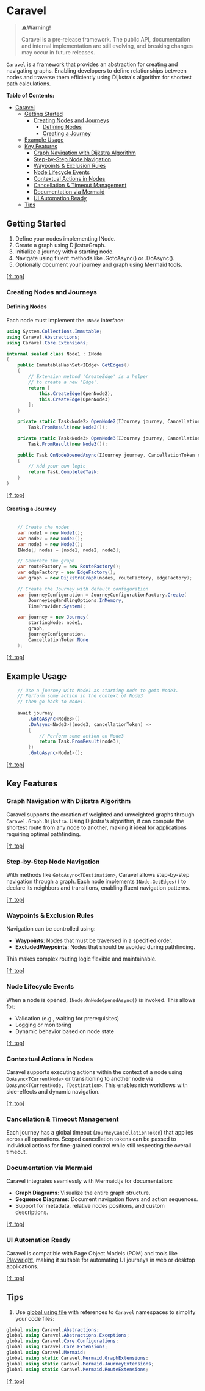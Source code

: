 # Caravel

> ⚠️**Warning!**  
> 
> Caravel is a pre‑release framework.
The public API, documentation and internal implementation are still evolving, and breaking changes may occur in future releases.

`Caravel` is a framework that provides an abstraction for creating and navigating graphs. Enabling developers to define relationships between nodes and traverse them efficiently using Dijkstra's algorithm for shortest path calculations.

**Table of Contents:**

- [Caravel](#caravel)
  - [Getting Started](#getting-started)
    - [Creating Nodes and Journeys](#creating-nodes-and-journeys)
      - [Defining Nodes](#defining-nodes)
      - [Creating a Journey](#creating-a-journey)
  - [Example Usage](#example-usage)
  - [Key Features](#key-features)
    - [Graph Navigation with Dijkstra Algorithm](#graph-navigation-with-dijkstra-algorithm)
    - [Step-by-Step Node Navigation](#step-by-step-node-navigation)
    - [Waypoints \& Exclusion Rules](#waypoints--exclusion-rules)
    - [Node Lifecycle Events](#node-lifecycle-events)
    - [Contextual Actions in Nodes](#contextual-actions-in-nodes)
    - [Cancellation \& Timeout Management](#cancellation--timeout-management)
    - [Documentation via Mermaid](#documentation-via-mermaid)
    - [UI Automation Ready](#ui-automation-ready)
  - [Tips](#tips)


## Getting Started

1. Define your nodes implementing INode.
1. Create a graph using DijkstraGraph.
1. Initialize a journey with a starting node.
1. Navigate using fluent methods like .GotoAsync<T>() or .DoAsync<T>().
1. Optionally document your journey and graph using Mermaid tools.

[[↑ top](#caravel)]

### Creating Nodes and Journeys

#### Defining Nodes

Each node must implement the `INode` interface:

```csharp
using System.Collections.Immutable;
using Caravel.Abstractions;
using Caravel.Core.Extensions;

internal sealed class Node1 : INode
{
    public ImmutableHashSet<IEdge> GetEdges()
    {
		// Extension method 'CreateEdge' is a helper
		// to create a new 'Edge'.
        return [
            this.CreateEdge(OpenNode2),
            this.CreateEdge(OpenNode3)
        ];
    }

    private static Task<Node2> OpenNode2(IJourney journey, CancellationToken cancellationToken) =>
        Task.FromResult(new Node2());

    private static Task<Node3> OpenNode3(IJourney journey, CancellationToken cancellationToken) =>
        Task.FromResult(new Node3());

    public Task OnNodeOpenedAsync(IJourney journey, CancellationToken cancellationToken)
    {
        // Add your own logic
        return Task.CompletedTask;
    }
}
```

[[↑ top](#caravel)]

#### Creating a Journey

```csharp

	// Create the nodes
	var node1 = new Node1();
	var node2 = new Node2();
	var node3 = new Node3();
	INode[] nodes = [node1, node2, node3];

	// Generate the graph
	var routeFactory = new RouteFactory();
	var edgeFactory = new EdgeFactory();
	var graph = new DijkstraGraph(nodes, routeFactory, edgeFactory);

	// Create the Journey with default configuration
	var journeyConfiguration = JourneyConfigurationFactory.Create(
        JourneyLegHandlingOptions.InMemory,
        TimeProvider.System);

	var journey = new Journey(
        startingNode: node1,
        graph,
        journeyConfiguration,
        CancellationToken.None
    );

```

[[↑ top](#caravel)]

## Example Usage

```csharp
	// Use a journey with Node1 as starting node to goto Node3.
	// Perform some action in the context of Node3
	// then go back to Node1.
	
	await journey
        .GotoAsync<Node3>()
        .DoAsync<Node3>((node3, cancellationToken) =>
        {
            // Perform some action on Node3
            return Task.FromResult(node3);
        })
        .GotoAsync<Node1>();

```

[[↑ top](#caravel)]


## Key Features

### Graph Navigation with Dijkstra Algorithm

Caravel supports the creation of weighted and unweighted graphs through `Caravel.Graph.Dijkstra`. Using Dijkstra's algorithm, it can compute the shortest route from any node to another, making it ideal for applications requiring optimal pathfinding.

[[↑ top](#caravel)]

### Step-by-Step Node Navigation

With methods like `GotoAsync<TDestination>`, Caravel allows step-by-step navigation through a graph. Each node implements `INode.GetEdges()` to declare its neighbors and transitions, enabling fluent navigation patterns.

[[↑ top](#caravel)]

### Waypoints & Exclusion Rules

Navigation can be controlled using:

* **Waypoints**: Nodes that must be traversed in a specified order.
* **ExcludedWaypoints**: Nodes that should be avoided during pathfinding.

This makes complex routing logic flexible and maintainable.

[[↑ top](#caravel)]

### Node Lifecycle Events

When a node is opened, `INode.OnNodeOpenedAsync()` is invoked. This allows for:

* Validation (e.g., waiting for prerequisites)
* Logging or monitoring
* Dynamic behavior based on node state

[[↑ top](#caravel)]

### Contextual Actions in Nodes

Caravel supports executing actions within the context of a node using `DoAsync<TCurrentNode>` or transitioning to another node via `DoAsync<TCurrentNode, TDestination>`. This enables rich workflows with side-effects and dynamic navigation.

[[↑ top](#caravel)]

### Cancellation & Timeout Management

Each journey has a global timeout (`JourneyCancellationToken`) that applies across all operations. Scoped cancellation tokens can be passed to individual actions for fine-grained control while still respecting the overall timeout.

### Documentation via Mermaid

Caravel integrates seamlessly with Mermaid.js for documentation:

* **Graph Diagrams**: Visualize the entire graph structure.
* **Sequence Diagrams**: Document navigation flows and action sequences.
* Support for metadata, relative nodes positions, and custom descriptions.

[[↑ top](#caravel)]

### UI Automation Ready

Caravel is compatible with Page Object Models (POM) and tools like [Playwright](https://playwright.dev/dotnet/), making it suitable for automating UI journeys in web or desktop applications.

[[↑ top](#caravel)]

## Tips

1. Use [global using file](https://learn.microsoft.com/en-us/dotnet/csharp/language-reference/keywords/using-directive#the-global-modifier) with references to `Caravel` namespaces to simplify your code files:  
```csharp
global using Caravel.Abstractions;
global using Caravel.Abstractions.Exceptions;
global using Caravel.Core.Configurations;
global using Caravel.Core.Extensions;
global using Caravel.Mermaid;
global using static Caravel.Mermaid.GraphExtensions;
global using static Caravel.Mermaid.JourneyExtensions;
global using static Caravel.Mermaid.RouteExtensions;
```

[[↑ top](#caravel)]